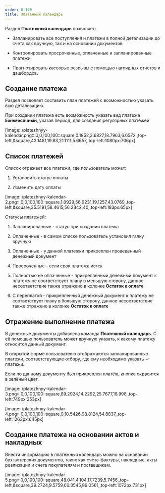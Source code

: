 ```yaml
---
order: 0.199
title: Платежный календарь
---
```


Раздел **Платежный календарь** позволяет:

-  Запланировать все поступления и платежи в полной детализации до счета как вручную, так и на основании документов

-  Контролировать просроченные, оплаченные и запланированные платежи

-  Прогнозировать кассовые разрывы с помощью наглядных отчетов и дашбордов.

## Создание платежа

Раздел позволяет составить план платежей с возможностью указать всю детализацию.

При создании платежа есть возможность указать вид платежа **Ежемесячный**, указав период, для создания регулярных платежей

[image:./platezhnyy-kalendar.png:::0,0,100,100::square,0.1852,3.6827,18.7963,6.6572,,top-left,&square,43.1481,19.83,21.1111,5.6657,,top-left:1080px:706px]

## Список платежей

Список отражает все платежи, где пользователь может:

1. Установить статус оплаты

2. Изменить дату оплаты

[image:./platezhnyy-kalendar-2.png:::0,0,100,100::square,1.0929,56.9231,19.1257,43.0769,,top-left,&square,35.5191,58.4615,56.2842,40,,top-left:183px:65px]



Статусы платежей:

1. Запланированные - статус при создании платежа

2. Оплаченные - в самом списке пользователь установил галку вручную

3. Оплаченные - у данной платежки прикреплен проведенный денежный документ

4. Просроченные - если срок платежа истек

5. Полностью не оплаченные - прикрепленный денежный документ к платежу не соответствует плану в меньшую сторону, данное несоответствие также отражено в колонке  **Остаток к оплате**

6. С переплатой - прикрепленный денежный документ к платежу не соответствует плану в большую сторону, данное несоответствие также отражено в колонке  **Остаток к оплате**



## Отражение выполнение платежа

В денежные документы добавлена команда **Платежный календарь**. С её помощью пользователь может вручную указать, к какому платежу относится данный документ.

В открытой форме пользователю отображаются запланированные платежи, соответствующие отбору, где ему необходимо указать ✓ платежи.

Если по данному документу был прикреплен платёж, кнопка окрасится в зелёный цвет.

[image:./platezhnyy-kalendar-3.png:::0,0,100,100::square,69.2924,14.2292,25.7677,16.996,,top-left:749px:253px]

[image:./platezhnyy-kalendar-4.png:::0,0,100,100::square,0,10.5426,98.8124,54.8837,,top-left:1263px:645px]



## Создание платежа на основании актов и накладных

Внести информацию в платежный календарь можно на основании бухгалтерских документов, таких как счета-фактуры, накладные, акты реализации и счета покупателям и поставщикам.

[image:./platezhnyy-kalendar-5.png:::0,0,100,100::square,48.041,4.104,17.7239,5.7456,,top-left,&square,39.2724,9.5759,60.3545,89.0561,,top-left:1072px:731px]


